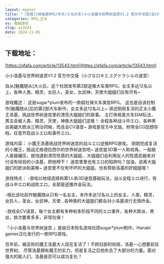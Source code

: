 ```yaml
---
layout: mypost
title: "［百度][体格差RPG/中文/小马大车]小小洛基与世界树迷宫V1.2 官方中文版[全CV][1.5G/百度]"
categories: RPG,正太
os: 电脑游戏
slug: a13543
date: 2024-11-05
---
```


## 下载地址：

[https://qfafa.com/article/13543.html](https://qfafa.com/article/13543.html)

小小洛基与世界树迷宫V1.2 官方中文版（小さなロキとユグドラシルの迷宮）

自从\[魅魔随从\]大火后，这个社团发布第2部逆推大车类RPG。女主多达12名以上，各种人类，精灵，女巨人，圣女，女武神，天使大姐姐们应有尽有~

游戏概述：
这是sugar\*plum发布的一款超社保大车类型RPG。
这也是自该社制作\[魅魔随从\]后的第2部大车新作，女主多达12名以上~
讲述刚刚复活的正太小魔王洛基，挑战世界树迷宫里的漂亮大姐姐们的故事。
主打体格差大车抖M玩法，男主会被人类，精灵，天使，神族大姐姐们逆推！
全程各种战斗中エロ，各种黑丝美腿大欧派三明治伺候，而且全CV语音~
游戏是官方中文版，附带全CG回想存档，任意开启战斗エロ和事件エロ。

游戏内容：
小魔王洛基挑战世界树迷宫的战斗エロ逆推RPG游戏。
刚刚完成复活的小魔王，挑战尤格德拉西尔的世界树迷宫吧~
迷宫是3D第一人称视角，一般敌人直接碾压，就怕遇到漂亮性感的大姐姐...
大姐姐们会利用女人的性感武器来对付没有经验的小洛基，把他榨干！
迷宫里里也有エロ的陷阱吗？加油，逃离大姐姐们的欧派和美臀~
迷宫里不仅有坏坏的大姐姐，也有帮助洛基的好姐姐哦！

游戏特点：
-游戏以地域选择和第1人称3D迷宫基础玩法，战斗全程エロ进行，有战斗中エロ和战败エロ，全部是逆推炸金玩法。

-相比该社前作魅魔随从只有一名女主，本作多达12名以上的女主，人类，精灵，女巨人，圣女，女武神，天使...各种族的大姐姐们都会对小洛基进行无情炸金。

-游戏全CV语音，每个女主都有多种和多阶段不同的エロ事件，各种大欧派，黑丝，胖次要素多多，非常社保！

「小小洛基与世界树迷宫 」是由日本知名游戏社团sugar\*plum制作，Hanabi games汉化发行的一款RPG游戏。

百年前，被击败的魔王洛基大人现在复活了！不顾旧部的劝阻，洛基一心想要前往世界树。
尽管洛基拥有魔王的实力，但是复活之后他失去了大部分的力量。面对强大的敌人们，洛基是否可以成功复仇？